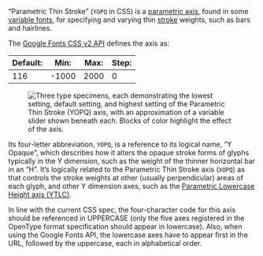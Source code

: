 
“Parametric Thin Stroke” (`YOPQ` in CSS) is a [parametric axis](/glossary/parametric_axis), found in some [variable fonts](/glossary/variable_fonts), for specifying and varying thin [stroke](/glossary/stroke) weights, such as bars and hairlines.

The [Google Fonts CSS v2 API](https://developers.google.com/fonts/docs/css2) defines the axis as:

| Default: | Min: | Max: | Step: |
| --- | --- | --- | --- |
| 116 | -1000 | 2000 | 0 |

<figure>

![Three type specimens, each demonstrating the lowest setting, default setting, and highest setting of the Parametric Thin Stroke (YOPQ) axis, with an approximation of a variable slider shown beneath each. Blocks of color highlight the effect of the axis.](images/thumbnail.svg)

</figure>

Its four-letter abbreviation, `YOPQ`, is a reference to its logical name, “Y Opaque”, which describes how it alters the opaque stroke forms of glyphs typically in the Y dimension, such as the weight of the thinner horizontal bar in an “H”. It’s logically related to the Parametric Thin Stroke axis (`XOPQ`) as that controls the stroke weights at other (usually perpendicular) areas of each glyph, and other Y dimension axes, such as the [Parametric Lowercase Height axis (YTLC)](/glossary/ytlc_axis).

In line with the current CSS spec, the four-character code for this axis should be referenced in UPPERCASE (only the five axes registered in the OpenType format specification should appear in lowercase). Also, when using the Google Fonts API, the lowercase axes have to appear first in the URL, followed by the uppercase, each in alphabetical order.
